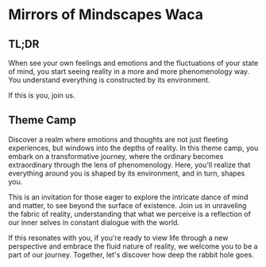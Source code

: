 # Mirrors of Mindscapes Waca
## TL;DR
When see your own feelings and emotions and the fluctuations of your state of mind, you start seeing reality in a more and more phenomenology way. You understand everything is constructed by its environment. 

If this is you, join us.
## Theme Camp

Discover a realm where emotions and thoughts are not just fleeting experiences, but windows into the depths of reality. In this theme camp, you embark on a transformative journey, where the ordinary becomes extraordinary through the lens of phenomenology. Here, you'll realize that everything around you is shaped by its environment, and in turn, shapes you.


This is an invitation for those eager to explore the intricate dance of mind and matter, to see beyond the surface of existence. Join us in unraveling the fabric of reality, understanding that what we perceive is a reflection of our inner selves in constant dialogue with the world.


If this resonates with you, if you're ready to view life through a new perspective and embrace the fluid nature of reality, we welcome you to be a part of our journey. Together, let's discover how deep the rabbit hole goes.

